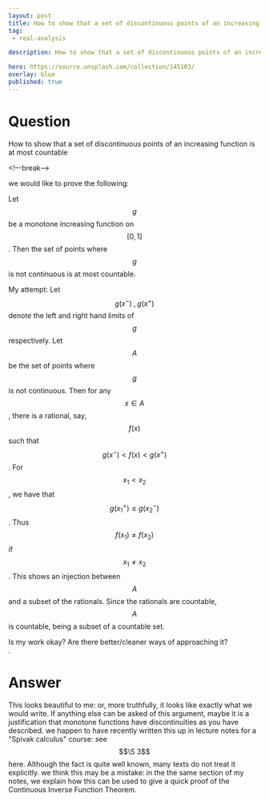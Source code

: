 ```yaml
---
layout: post
title: How to show that a set of discontinuous points of an increasing function is at most countable
tag:
 - real-analysis

description: How to show that a set of discontinuous points of an increasing function is at most countable

hero: https://source.unsplash.com/collection/145103/
overlay: blue 
published: true
---
```


# Question 

How to show that a set of discontinuous points of an increasing function is at most countable

<!–-break-–>


we would like to prove the following:  

Let $$g$$ be a monotone increasing function on $$[0,1]$$.
 Then the set of points where $$g$$ is not continuous is at most countable.
  

My attempt: 
Let $$g(x^-)~,g(x^+)$$ denote the left and right hand limits of $$g$$ respectively.
 Let $$A$$ be the set of points where $$g$$ is not continuous.
 Then for any $$x\in A$$, there is a rational, say, $$f(x)$$ such that $$g(x^-)\lt f(x)\lt g(x^+)$$.
 For $$x_1\lt x_2$$, we have that $$g(x_1^+)\leq g(x_2^-)$$.
 Thus $$f(x_1)\neq f(x_2)$$ if $$x_1\neq x_2$$.
 This shows an injection between $$A$$ and a subset of the rationals.
 Since the rationals are countable, $$A$$ is countable, being a subset of a countable set.
  
Is my work okay? Are there better/cleaner ways of approaching it?  
.


# Answer 


This looks beautiful to me: or, more truthfully, it looks like exactly what we would write.
If anything else can be asked of this argument, maybe it is a justification that monotone functions have discontinuities as you have described.  we happen to have recently written this up in lecture notes for a "Spivak calculus" course: see $$\S 3$$ here.  Although the fact is quite well known, many texts do not treat it explicitly.  we think this may be a mistake: in the the same section of my notes, we explain how this can be used to give a quick proof of the Continuous Inverse Function Theorem.

